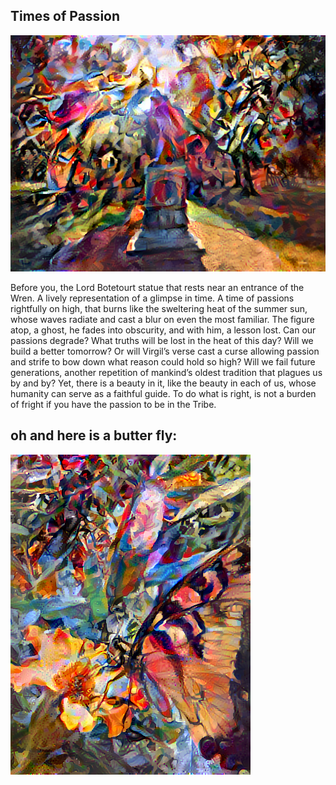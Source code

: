  ## Times of Passion

![1000 x100 (2).png](https://github.com/Acejv21/Ace_Code/blob/master/1000%20x100%20(2).png?raw=true)


Before you, the Lord Botetourt statue that rests near an entrance of the Wren.  A lively representation of a glimpse in time. A time of passions rightfully on high, that burns like the sweltering heat of the summer sun, whose waves radiate and cast a blur on even the most familiar. The figure atop, a ghost, he fades into obscurity, and with him, a lesson lost. Can our passions degrade? What truths will be lost in the heat of this day? Will we build a better tomorrow? Or will Virgil’s verse cast a curse allowing passion and strife to bow down what reason could hold so high? Will we fail future generations, another repetition of mankind’s oldest tradition that plagues us by and by? Yet, there is a beauty in it, like the beauty in each of us, whose humanity can serve as a faithful guide. To do what is right, is not a burden of fright if you have the passion to be in the Tribe.    

## oh and here is a butter fly:

![stylized-image (2).png](https://github.com/Acejv21/Ace_Code/blob/master/stylized-image%20(2).png?raw=true)
